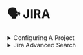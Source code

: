 # 🗣 JIRA

<details>

<summary>Configuring A Project</summary>

**Configuring a project**

**In this section**

- [Creating a board](https://confluence.atlassian.com/jirasoftwareserver085/creating-a-board-981156209.html)
- [Configuring a board](https://confluence.atlassian.com/jirasoftwareserver085/configuring-a-board-981156247.html)
- [Workflows](https://confluence.atlassian.com/jirasoftwareserver085/workflows-981156771.html)

**Related content**

- [Setting up your workspace](https://confluence.atlassian.com/display/JIRASOFTWARESERVER085/Setting+up+your+workspace)
- [Permissions overview](https://confluence.atlassian.com/display/JIRASOFTWARESERVER085/Permissions+overview)
- [Creating a board](https://confluence.atlassian.com/display/JIRASOFTWARESERVER085/Creating+a+board)
- [Leading an agile project](https://confluence.atlassian.com/display/JIRASOFTWARESERVER085/Leading+an+agile+project)
- [What is a board?](https://confluence.atlassian.com/pages/viewpage.action?pageId=981156224)
- [Plan for the team](https://confluence.atlassian.com/display/JIRASOFTWARESERVER085/Plan+for+the+team)
- [Building a backlog](https://confluence.atlassian.com/display/JIRASOFTWARESERVER085/Building+a+backlog)
- [Working with issues](https://confluence.atlassian.com/display/JIRASOFTWARESERVER085/Working+with+issues)
- [Working in an agile project](https://confluence.atlassian.com/display/JIRASOFTWARESERVER085/Working+in+an+agile+project)
- [Doing more with your agile projects](https://confluence.atlassian.com/display/JIRASOFTWARESERVER085/Doing+more+with+your+agile+projects)

**Still need help?**

The Atlassian Community is here for you.

[Ask the community](https://community.atlassian.com/t5/custom/page/page-id/create-post-step-1?add-tags=Jira+Software)

Your issue tracker should be the hub of your development project. When properly configured, Jira Software helps your team members prioritize and organize work better, so they can spend more time developing great software instead of wrangling issues.

A project is simply a collection of issues (stories, bugs, tasks, etc). You would typically use a project to represent the development work for a product, project, or service in Jira Software.

_**Scrum or Kanban?** Scrum has an iteration-based approach, which is generally a good fit for teams developing products, particularly if your team is releasing new versions on a regular schedule. Kanban is better suited for a continuous flow of work (e.g. service-oriented teams), where its constraint-based approach helps prevent your team from being overloaded._

**Before you begin**

Ideally, you should be a **Jira administrator** (i.e. someone with the 'Jira Administrators' global permission), if you want to set up a new project in Jira Software. Many of the tasks involved can only be performed by a JIRA administrator, such as creating a project, modifying a workflow, etc. For more information, see [Permissions overview](https://confluence.atlassian.com/jirasoftwareserver085/permissions-overview-981157144.html).

**Overview**

The topics in this section cover the activities that you will need to do when configuring a project:

**Create a project**

Your first task is to create a Software project ![](https://confluence.atlassian.com/jirasoftwareserver085/files/981156207/981156208/1/1575972651600/jira-softwareproject-icon.png) and configure it according to the needs and requirements of your development team. You need to be a Jira administrator to create a project, but you can configure most project details (e.g. name, avatar, etc) if you are a project administrator.

Learn more: [Defining a project](https://confluence.atlassian.com/adminjiraserver/defining-a-project-938847066.html) (Jira Admin documentation)

**Configure the board for your project**

A board is the central tool for working with issues in a Scrum or Kanban development project. A Scrum or Kanban board will be created when you create a Scrum or Kanban development project respectively. You can add more boards (of either type) to the project, if you like.

Learn more: [Configuring a board](https://confluence.atlassian.com/jirasoftwareserver085/configuring-a-board-981156247.html)

**Configure project permissions**

You can control access to your project by configuring a permission scheme. A permission scheme maps users, user groups, roles, etc to the project functions (e.g. Assign issues). Your new project will be pre-configured with the default permission scheme.

Learn more: [Managing project role memberships](https://confluence.atlassian.com/jirasoftwareserver085/managing-project-role-memberships-981157129.html)

**Tweak issue types, workflow, screens, and fields**

Your project is pre-configured with issue types, a workflow, screens, and fields. You can change these to suit any development process. For example, you may want to create a 'Design' issue type or add a 'QA review' step to your workflow.

Learn more: [Defining issue type field values](https://confluence.atlassian.com/adminjiraserver/defining-issue-type-field-values-938847087.html), [Workflows](https://confluence.atlassian.com/jirasoftwareserver085/workflows-981156771.html), [Defining a screen](https://confluence.atlassian.com/adminjiraserver/defining-a-screen-938847288.html), [JIRA custom fields](https://confluence.atlassian.com/adminjiraserver/adding-a-custom-field-938847222.html) (Jira Admin documentation)

**Create components**

Components can be used to group issues in a project. However, in an agile project, you should consider using epics to group issues (stories) instead, as there are more features that support working with epics, like the epic column on boards, reports, etc.

Learn more: [Managing components](https://confluence.atlassian.com/adminjiraserver/managing-components-938847187.html)

</details>

<details>

<summary>Jira Advanced Search</summary>

**Advanced searching**

**On this page**

- [Advanced searching](https://confluence.atlassian.com/jirasoftwareserver085/advanced-searching-981156836.html#Advancedsearching-QueryAdvancedsearching)
- [Understanding advanced searching](https://confluence.atlassian.com/jirasoftwareserver085/advanced-searching-981156836.html#Advancedsearching-Understandingadvancedsearching)
- [Constructing JQL queries](https://confluence.atlassian.com/jirasoftwareserver085/advanced-searching-981156836.html#Advancedsearching-ConstructingJQLqueries)
- [Precedence in JQL queries](https://confluence.atlassian.com/jirasoftwareserver085/advanced-searching-981156836.html#Advancedsearching-parenthesesPrecedenceinJQLqueries)
- [Restricted words and characters](https://confluence.atlassian.com/jirasoftwareserver085/advanced-searching-981156836.html#Advancedsearching-restrictionsRestrictedwordsandcharacters)
- [Performing text searches](https://confluence.atlassian.com/jirasoftwareserver085/advanced-searching-981156836.html#Advancedsearching-textPerformingtextsearches)
- [Reference](https://confluence.atlassian.com/jirasoftwareserver085/advanced-searching-981156836.html#Advancedsearching-referenceReference)
- [Running a saved search](https://confluence.atlassian.com/jirasoftwareserver085/advanced-searching-981156836.html#Advancedsearching-Runningasavedsearch)
- [Next steps](https://confluence.atlassian.com/jirasoftwareserver085/advanced-searching-981156836.html#Advancedsearching-Nextsteps)

**In this section**

- [Advanced searching - fields reference](https://confluence.atlassian.com/jirasoftwareserver085/advanced-searching-fields-reference-981156848.html)
- [Advanced searching - development fields reference](https://confluence.atlassian.com/jirasoftwareserver085/advanced-searching-development-fields-reference-981156849.html)
- [Advanced searching - keywords reference](https://confluence.atlassian.com/jirasoftwareserver085/advanced-searching-keywords-reference-981156850.html)
- [Advanced searching - operators reference](https://confluence.atlassian.com/jirasoftwareserver085/advanced-searching-operators-reference-981156851.html)
- [Advanced searching - functions reference](https://confluence.atlassian.com/jirasoftwareserver085/advanced-searching-functions-reference-981156852.html)

**Related content**

- [Basic searching](https://confluence.atlassian.com/display/JIRASOFTWARESERVER085/Basic+searching)
- [Searching for issues](https://confluence.atlassian.com/display/JIRASOFTWARESERVER085/Searching+for+issues)
- [Working with search results](https://confluence.atlassian.com/display/JIRASOFTWARESERVER085/Working+with+search+results)
- [Advanced searching - keywords reference](https://confluence.atlassian.com/display/JIRASOFTWARESERVER085/Advanced+searching+-+keywords+reference)
- [Advanced searching - fields reference](https://confluence.atlassian.com/display/JIRASOFTWARESERVER085/Advanced+searching+-+fields+reference)
- [Search syntax for text fields](https://confluence.atlassian.com/display/JIRASOFTWARESERVER085/Search+syntax+for+text+fields)
- [Advanced searching - operators reference](https://confluence.atlassian.com/display/JIRASOFTWARESERVER085/Advanced+searching+-+operators+reference)
- [Saving your search as a filter](https://confluence.atlassian.com/display/JIRASOFTWARESERVER085/Saving+your+search+as+a+filter)
- [Customize the team board](https://confluence.atlassian.com/display/JIRASOFTWARESERVER085/Customize+the+team+board)
- [Advanced searching - functions reference](https://confluence.atlassian.com/display/JIRASOFTWARESERVER085/Advanced+searching+-+functions+reference)

**Still need help?**

The Atlassian Community is here for you.

[Ask the community](https://community.atlassian.com/t5/custom/page/page-id/create-post-step-1?add-tags=Jira+Software)

The advanced search allows you to build structured queries using the Jira Query Language (JQL) to search for issues. You can specify criteria that cannot be defined in the quick or basic searches (e.g. `ORDER BY` clause).

- If you don't have complex search criteria, you may want to use [quick search](https://confluence.atlassian.com/jirasoftwareserver085/quick-searching-981156830.html) instead.
- If you are not comfortable with the Jira Query Language (JQL), you may want to use [basic search](https://confluence.atlassian.com/jirasoftwareserver085/basic-searching-981156808.html) instead.

Note, JQL is not a database query language, even though it uses SQL-like syntax.

_Screenshot: Advanced search_

![](https://confluence.atlassian.com/jirasoftwareserver085/files/981156836/981156837/1/1575972955279/advanced_search2.png)

**Advanced searching**

1. Navigate to **Issues** (in header) > **Search for issues**.\\

   - If there are existing search criteria, click the **New filter** button to reset the search criteria.
   - If the basic search is shown instead of the advanced search, click **Advanced** (next to the **Search** button).

     [Why can't I switch between basic and advanced search?](https://confluence.atlassian.com/jirasoftwareserver085/advanced-searching-981156836.html#)

     - -
     -
     -
     -
     -

2. #### **Enter your JQL query. As you type, Jira will offer a list of "auto-complete" suggestions based on the context of your query. Note, auto-complete suggestions only include the first 15 matches, displayed alphabetically, so you may need to enter more text if you can't find a match.** [**Why aren't the auto-complete suggestions being shown?**](https://confluence.atlassian.com/jirasoftwareserver085/advanced-searching-981156836.html#)
   -
3. Press Enter or click **Search** to run your query. Your search results will display in the issue navigator.

**Understanding advanced searching**

Read the following topics to learn how to get the most out of advanced searching:

[Constructing JQL queries](https://confluence.atlassian.com/jirasoftwareserver085/advanced-searching-981156836.html#Advancedsearching-ConstructingJQLqueries) | [Precedence in JQL queries](https://confluence.atlassian.com/jirasoftwareserver085/advanced-searching-981156836.html#Advancedsearching-parenthesesPrecedenceinJQLqueries) | [Restricted words and characters](https://confluence.atlassian.com/jirasoftwareserver085/advanced-searching-981156836.html#Advancedsearching-restrictionsRestrictedwordsandcharacters) | [Performing text searches](https://confluence.atlassian.com/jirasoftwareserver085/advanced-searching-981156836.html#Advancedsearching-textPerformingtextsearches)

**Constructing JQL queries**

A simple query in JQL (also known as a 'clause') consists of a _field_, followed by an _operator_, followed by one or more _values_ or _functions_. For example:

```
project = "TEST"
```

This query will find all issues in the "TEST" project. It uses the "project" _field_, the EQUALS _operator_, and the _value_ `"TEST"` .

A more complex query might look like this:

```
project = "TEST" AND assignee = currentuser()
```

This query will find all issues in the "TEST" project where the assignee is the currently logged in user. It uses the "project" _field_, the EQUALS _operator_, the _value_ `"TEST",` the "AND" keyword and the "currentuser()" function.

For more information on fields, operators, keywords and functions, see the [Reference section](https://confluence.atlassian.com/jirasoftwareserver085/advanced-searching-981156836.html#Advancedsearching-reference) below.

**Precedence in JQL queries**

Precedence in JQL queries depends on keywords that you use to connect your clauses (a clause being e.g. `project = "Teams in Space"` ). The easiest way to look at this is to treat the _AND_ keyword as the one grouping clauses, and _OR_ as the one separating them. The _AND_ keyword takes precedence over other keywords, because it groups clauses together, essentially turning them into one combined clause.

**Example 1**

```
status=resolved AND project="Teams in Space" OR assignee=captainjoe
```

This query will return all _resolved_ issues from the "Teams in Space" project (clauses grouped by _AND_), and also all existing issues assigned to _captainjoe_. The clause after the _OR_ keyword is treated as separate.

**Example 2**

```
status=resolved OR project="Teams in Space" AND assignee=captainjoe
```

This query, on the other hand, will return _captainjoe's_ issues from the "Teams in Space" project (clauses grouped by _AND_), and also all existing _resolved_ issues (a clause separated by _OR_).

**Example 3**

```
status=resolved OR projects="Teams in Space" OR assigne=captainjoe
```

When you only use the _OR_ keyword, all clauses will be treated as separate, and equal in terms of precedence.

**Setting the precedence**

You can set precedence in your JQL queries by using parentheses. Parentheses will group certain clauses together and enforce precedence.

**Example 1**

As you can see below, parentheses can turn our example JQL query around. This query would return _resolved_ issues that either belong to the "Teams in Space" project, or are assigned to _captainjoe_.

```
status=resolved AND (project="Teams in Space" OR assignee=captainjoe)
```

**Example 2**

If you used parentheses like in the following example, they wouldn't have any effect, because the clauses enclosed in parentheses were already connected by _AND_. This query would return the same results with or without the parentheses.

```
(status=resolved AND project="Teams in Space") OR assignee=captainjoe
```

**Restricted words and characters**

**Reserved characters**

JQL has a list of reserved characters:

If you wish to use these characters in queries, you need to:

- surround them with quote-marks (you can use either single quote-marks (`'`) or double quote-marks (`"`));\
  \*\*and, \*\*
- if you are searching a **text field** and the character is on the list of [special characters in text searches](https://confluence.atlassian.com/jirasoftwareserver085/search-syntax-for-text-fields-981156853.html), precede them with two backslashes. This will let you run the query that contains a reserved character, but the character itself will be ignored in your query. For more info, see _Special characters_ in [Search syntax for text fields](https://confluence.atlassian.com/jirasoftwareserver085/search-syntax-for-text-fields-981156853.html).

\\

For example:

-

```
  version = "[example]"
```

-

```
  summary ~ "\\[example\\]"
```

**Reserved words**

JQL also has a list of reserved words. These words need to be surrounded by quote-marks (single or double) if you wish to use them in queries.

[Show me...](https://confluence.atlassian.com/jirasoftwareserver085/advanced-searching-981156836.html#)

_Note for Jira administrators: this list is hard coded in the `JqlStringSupportImpl.java` file._

**Performing text searches**

You can use Lucene's text-searching features when performing searches on the following fields, using the CONTAINS operator:

Summary, Description, Environment, Comments, custom fields that use the "Free Text Searcher" (i.e. custom fields of the following built-in custom field types: Free Text Field, Text Field, Read-only Text Field).

For more information, see [Search syntax for text fields](https://confluence.atlassian.com/jirasoftwareserver085/search-syntax-for-text-fields-981156853.html).

**Reference**

**Running a saved search**

Saved searches (also known as [Saving your search as a filter](https://confluence.atlassian.com/jirasoftwareserver085/saving-your-search-as-a-filter-981156854.html)) are shown in the left panel, when using advanced search. If the left panel is not showing, hover your mouse over the left side of the screen to display it.

To run a filter, e.g. **My Open Issues**, simply click it. The JQL for the advanced search will be set, and the search results will be displayed.

![](https://confluence.atlassian.com/jirasoftwareserver085/files/981156836/981156846/1/1575972956125/saved_search.png)

**Next steps**

Read the following related topics:

- [Searching for issues](https://confluence.atlassian.com/jirasoftwareserver085/searching-for-issues-981156778.html)
- [Basic searching](https://confluence.atlassian.com/jirasoftwareserver085/basic-searching-981156808.html)
- [Search syntax for text fields](https://confluence.atlassian.com/jirasoftwareserver085/search-syntax-for-text-fields-981156853.html)
- [JQL: The most flexible way to search Jira (on the Atlassian blog)](https://blogs.atlassian.com/2013/01/jql-the-most-flexible-way-to-search-jira-14/)
- [Saving your search as a filter](https://confluence.atlassian.com/jirasoftwareserver085/saving-your-search-as-a-filter-981156854.html)
- [Working with search results](https://confluence.atlassian.com/jirasoftwareserver085/working-with-search-results-981156915.html)—find out how to use the issue navigator, export your search results, bulk modify issues, and share your search results.

</details>
